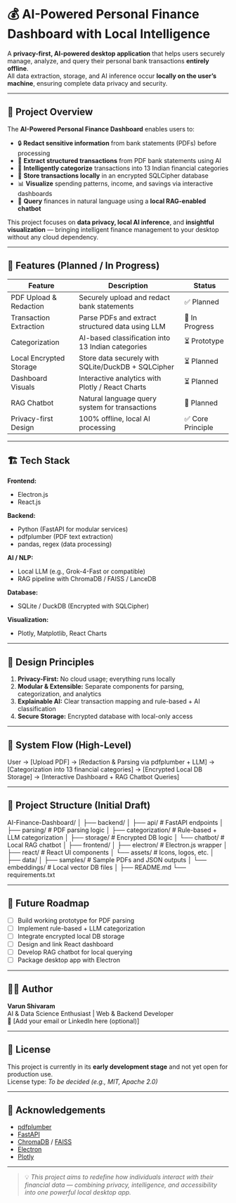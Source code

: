 # 💰 AI-Powered Personal Finance Dashboard with Local Intelligence

A **privacy-first, AI-powered desktop application** that helps users securely manage, analyze, and query their personal bank transactions **entirely offline**.  
All data extraction, storage, and AI inference occur **locally on the user’s machine**, ensuring complete data privacy and security.

---

## 🚀 Project Overview

The **AI-Powered Personal Finance Dashboard** enables users to:

- 🔒 **Redact sensitive information** from bank statements (PDFs) before processing  
- 📄 **Extract structured transactions** from PDF bank statements using AI  
- 🧠 **Intelligently categorize** transactions into 13 Indian financial categories  
- 💾 **Store transactions locally** in an encrypted SQLCipher database  
- 📊 **Visualize** spending patterns, income, and savings via interactive dashboards  
- 💬 **Query** finances in natural language using a **local RAG-enabled chatbot**  

This project focuses on **data privacy, local AI inference**, and **insightful visualization** — bringing intelligent finance management to your desktop without any cloud dependency.

---

## 🧩 Features (Planned / In Progress)

| Feature | Description | Status |
|----------|-------------|--------|
| PDF Upload & Redaction | Securely upload and redact bank statements | ✅ Planned |
| Transaction Extraction | Parse PDFs and extract structured data using LLM | 🧠 In Progress |
| Categorization | AI-based classification into 13 Indian categories | ⏳ Prototype |
| Local Encrypted Storage | Store data securely with SQLite/DuckDB + SQLCipher | ⏳ Planned |
| Dashboard Visuals | Interactive analytics with Plotly / React Charts | ⏳ Planned |
| RAG Chatbot | Natural language query system for transactions | 🧠 Planned |
| Privacy-first Design | 100% offline, local AI processing | ✅ Core Principle |

---

## 🏗️ Tech Stack

**Frontend:**  
- Electron.js  
- React.js  

**Backend:**  
- Python (FastAPI for modular services)  
- pdfplumber (PDF text extraction)  
- pandas, regex (data processing)  

**AI / NLP:**  
- Local LLM (e.g., Grok-4-Fast or compatible)  
- RAG pipeline with ChromaDB / FAISS / LanceDB  

**Database:**  
- SQLite / DuckDB (Encrypted with SQLCipher)  

**Visualization:**  
- Plotly, Matplotlib, React Charts  

---

## 🔐 Design Principles

1. **Privacy-First:** No cloud usage; everything runs locally  
2. **Modular & Extensible:** Separate components for parsing, categorization, and analytics  
3. **Explainable AI:** Clear transaction mapping and rule-based + AI classification  
4. **Secure Storage:** Encrypted database with local-only access  

---

## 🧠 System Flow (High-Level)

User → [Upload PDF]
→ [Redaction & Parsing via pdfplumber + LLM]
→ [Categorization into 13 financial categories]
→ [Encrypted Local DB Storage]
→ [Interactive Dashboard + RAG Chatbot Queries]



---

## 📁 Project Structure (Initial Draft)

AI-Finance-Dashboard/
│
├── backend/
│ ├── api/ # FastAPI endpoints
│ ├── parsing/ # PDF parsing logic
│ ├── categorization/ # Rule-based + LLM categorization
│ ├── storage/ # Encrypted DB logic
│ └── chatbot/ # Local RAG chatbot
│
├── frontend/
│ ├── electron/ # Electron.js wrapper
│ ├── react/ # React UI components
│ └── assets/ # Icons, logos, etc.
│
├── data/
│ ├── samples/ # Sample PDFs and JSON outputs
│ └── embeddings/ # Local vector DB files
│
├── README.md
└── requirements.txt




---

## 🧭 Future Roadmap

- [ ] Build working prototype for PDF parsing  
- [ ] Implement rule-based + LLM categorization  
- [ ] Integrate encrypted local DB storage  
- [ ] Design and link React dashboard  
- [ ] Develop RAG chatbot for local querying  
- [ ] Package desktop app with Electron  

---

## 🧑‍💻 Author
**Varun Shivaram**  
AI & Data Science Enthusiast | Web & Backend Developer  
📧 [Add your email or LinkedIn here (optional)]

---

## 📝 License
This project is currently in its **early development stage** and not yet open for production use.  
License type: *To be decided (e.g., MIT, Apache 2.0)*

---

## 🌟 Acknowledgements
- [pdfplumber](https://github.com/jsvine/pdfplumber)  
- [FastAPI](https://fastapi.tiangolo.com/)  
- [ChromaDB](https://www.trychroma.com/) / [FAISS](https://faiss.ai/)  
- [Electron](https://www.electronjs.org/)  
- [Plotly](https://plotly.com/)  

---

> 💡 *This project aims to redefine how individuals interact with their financial data — combining privacy, intelligence, and accessibility into one powerful local desktop app.*

